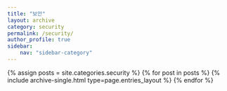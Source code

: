 ```yaml
---
title: "보안"
layout: archive
category: security
permalink: /security/
author_profile: true
sidebar:
    nav: "sidebar-category"
---
```


{% assign posts = site.categories.security %}
{% for post in posts %} {% include archive-single.html type=page.entries_layout %} {% endfor %}

<!-- 공백이 있는 카테고리 같은경우 ['카테고리명']의 형식으로 만들어주기 -->
